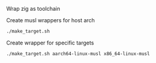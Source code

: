 Wrap zig as toolchain

Create musl wrappers for host arch

```sh
./make_target.sh
```

Create wrapper for specific targets

```sh
./make_target.sh aarch64-linux-musl x86_64-linux-musl
```
